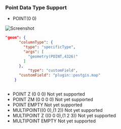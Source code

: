 

### Point Data Type Support

* POINT(0 0)

![Screenshot](https://github.com/am2222/strapi-plugin-postgis/raw/main/images/points.png?raw=true)
```json
"geom": {
      "columnType": {
        "type": "specificType",
        "args": [
          "geometry(POINT,4326)"
        ]
      },
          "type": "customField",
      "customField": "plugin::postgis.map"
    }



```
* POINT Z (0 0 0)
 Not yet supported 
* POINT ZM (0 0 0 0)
 Not yet supported
* POINT EMPTY
 Not yet supported
* MULTIPOINT((0 0),(1 2))
 Not yet supported
* MULTIPOINT Z ((0 0 0),(1 2 3))
 Not yet supported
* MULTIPOINT EMPTY
 Not yet supported








